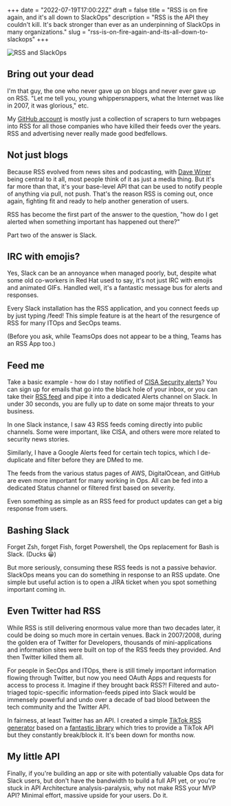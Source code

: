 +++
date = "2022-07-19T17:00:22Z"
draft = false
title = "RSS is on fire again, and it's all down to SlackOps"
description = "RSS is the API they couldn't kill. It's back stronger than ever as an underpinning of SlackOps in many organizations."
slug = "rss-is-on-fire-again-and-its-all-down-to-slackops"
+++

![RSS and SlackOps](/images/2022/07/RSS_plus_bounding_box_05.png)

## Bring out your dead
I'm that guy, the one who never gave up on blogs and never ever gave up on RSS. "Let me tell you, young whippersnappers, what the Internet was like in 2007, it was glorious," etc.

My [GitHub account](https://github.com/conoro) is mostly just a collection of scrapers to turn webpages into RSS for all those companies who have killed their feeds over the years. RSS and advertising never really made good bedfellows.

## Not just blogs
Because RSS evolved from news sites and podcasting, with [Dave Winer](http://scripting.com/) being central to it all, most people think of it as just a media thing. But it's far more than that, it's your base-level API that can be used to notify people of anything via pull, not push. That's the reason RSS is coming out, once again, fighting fit and ready to help another generation of users. 

RSS has become the first part of the answer to the question, "how do I get alerted when something important has happened out there?"

Part two of the answer is Slack. 

## IRC with emojis?
Yes, Slack can be an annoyance when managed poorly, but, despite what some old co-workers in Red Hat used to say, it's not just IRC with emojis and animated GIFs. Handled well, it's a fantastic message bus for alerts and responses.

Every Slack installation has the RSS application, and you connect feeds up by just typing /feed! This simple feature is at the heart of the resurgence of RSS for many ITOps and SecOps teams.

(Before you ask, while TeamsOps does not appear to be a thing, Teams has an RSS App too.)

## Feed me
Take a basic example - how do I stay notified of [CISA Security alerts](https://www.cisa.gov/uscert/ncas/alerts)? You can sign up for emails that go into the black hole of your inbox, or you can take their [RSS feed](https://www.cisa.gov/uscert/ncas/alerts.xml) and pipe it into a dedicated Alerts channel on Slack. In under 30 seconds, you are fully up to date on some major threats to your business.

In one Slack instance, I saw 43 RSS feeds coming directly into public channels. Some were important, like CISA, and others were more related to security news stories. 

Similarly, I have a Google Alerts feed for certain tech topics, which I de-duplicate and filter before they are DMed to me.

The feeds from the various status pages of AWS, DigitalOcean, and GitHub are even more important for many working in Ops. All can be fed into a dedicated Status channel or filtered first based on severity.

Even something as simple as an RSS feed for product updates can get a big response from users. 

## Bashing Slack
Forget Zsh, forget Fish, forget Powershell, the Ops replacement for Bash is Slack. (Ducks 😀)

But more seriously, consuming these RSS feeds is not a passive behavior. SlackOps means you can do something in response to an RSS update. One simple but useful action is to open a JIRA ticket when you spot something important coming in. 


## Even Twitter had RSS
While RSS is still delivering enormous value more than two decades later, it could be doing so much more in certain venues. Back in 2007/2008, during the golden era of Twitter for Developers, thousands of mini-applications and information sites were built on top of the RSS feeds they provided. And then Twitter killed them all. 

For people in SecOps and ITOps, there is still timely important information flowing through Twitter, but now you need OAuth Apps and requests for access to process it. Imagine if they brought back RSS?! Filtered and auto-triaged topic-specific information-feeds piped into Slack would be immensely powerful and undo over a decade of bad blood between the tech community and the Twitter API.

In fairness, at least Twitter has an API. I created a simple [TikTok RSS generator](https://github.com/conoro/tiktok-rss-flat) based on a [fantastic library](https://github.com/davidteather/TikTok-Api) which tries to provide a TikTok API but they constantly break/block it. It's been down for months now.

## My little API
Finally, if you're building an app or site with potentially valuable Ops data for Slack users, but don't have the bandwidth to build a full API yet, or you're stuck in API Architecture analysis-paralysis, why not make RSS your MVP API? Minimal effort, massive upside for your users. Do it.

